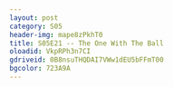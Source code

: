 ```yaml
---
layout: post 
category: S05 
header-img: mape8zPkhT0 
title: S05E21 -- The One With The Ball 
oloadid: VkpRPh3n7CI 
gdriveid: 0B8nsuTHQDAI7VWw1dEU5bFFmT00 
bgcolor: 723A9A
--- 
```

<!--more--> 
